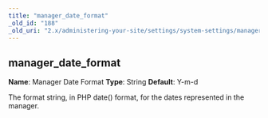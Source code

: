 ```yaml
---
title: "manager_date_format"
_old_id: "188"
_old_uri: "2.x/administering-your-site/settings/system-settings/manager_date_format"
---
```


## manager\_date\_format

**Name**: Manager Date Format 
**Type**: String 
**Default**: Y-m-d

The format string, in PHP date() format, for the dates represented in the manager.